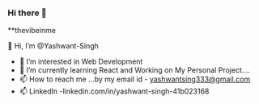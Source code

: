 ### Hi there 👋

**thevibeinme

👋 Hi, I’m @Yashwant-Singh
- 👀 I’m interested in Web Development
- 🌱 I’m currently learning React and Working on My Personal Project....
- 📫 How to reach me ...by my email id - yashwantsing333@gmail.com
- 📫 LinkedIn -linkedin.com/in/yashwant-singh-41b023168 
